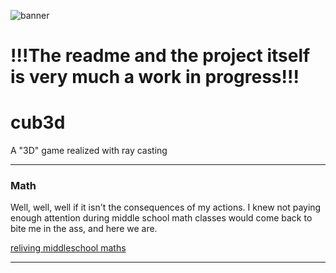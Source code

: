 ![banner](https://i.imgur.com/yQdXzmb.jpeg)

# !!!The readme and the project itself is very much a work in progress!!!

# cub3d
A "3D" game realized with ray casting

---

### Math

Well, well, well if it isn't the consequences of my actions. I knew not paying enough attention during middle school math classes would come back to bite me in the ass, and here we are.

[reliving middleschool maths](https://www.youtube.com/watch?v=NbSee-XM7WA)

---
